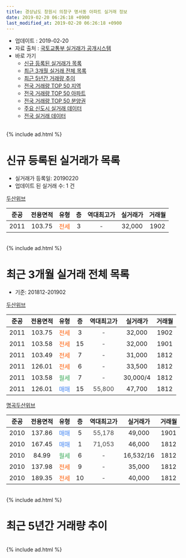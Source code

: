 ```yaml
---
title: 경상남도 창원시 의창구 명서동 아파트 실거래 정보
date: 2019-02-20 06:26:18 +0900
last_modified_at: 2019-02-20 06:26:18 +0900
---
```


* 업데이트 : 2019-02-20
* 자료 출처 : [국토교통부 실거래가 공개시스템](http://rt.molit.go.kr)
* 바로 가기
    * [신규 등록된 실거래가 목록](#신규-등록된-실거래가-목록)
    * [최근 3개월 실거래 전체 목록](#최근-3개월-실거래-전체-목록)
    * [최근 5년간 거래량 추이](#최근-5년간-거래량-추이)
    * [전국 거래량 TOP 50 지역](https://inasie.github.io/apt-trade-info/최근-3개월-전국에서-가장-거래가-많이-발생한-지역)
    * [전국 거래량 TOP 50 아파트](https://inasie.github.io/apt-trade-info/최근-3개월-전국에서-가장-거래가-많이-발생한-아파트)
    * [전국 거래량 TOP 50 분양권](https://inasie.github.io/apt-trade-info/최근-3개월-전국에서-가장-거래가-많이-발생한-분양권)
    * [주요 신도시 실거래 데이터](https://inasie.github.io/apt-trade-info/주요-신도시)
    * [전국 실거래 데이터](https://inasie.github.io/apt-trade-info/전국)
<br>
{% include ad.html %}
<br>

# 신규 등록된 실거래가 목록
* 실거래가 등록일: 20190220
* 업데이트 된 실거래 수: 1 건


[두산위브](https://search.naver.com/search.naver?query=%EA%B2%BD%EC%83%81%EB%82%A8%EB%8F%84+%EC%B0%BD%EC%9B%90%EC%8B%9C+%EC%9D%98%EC%B0%BD%EA%B5%AC+%EB%AA%85%EC%84%9C%EB%8F%99+%EB%91%90%EC%82%B0%EC%9C%84%EB%B8%8C)

|준공|전용면적|유형|층|역대최고가|실거래가|거래월|
|:---:|:---:|:---:|:---:|:---:|:---:|:---:|
|2011|103.75|<span style="color:#ff5a00">전세</span>|3|<span style="color:#444444">-</span>|32,000|1902|


<br>
{% include ad.html %}
<br>

# 최근 3개월 실거래 전체 목록
* 기준: 201812-201902


[두산위브](https://search.naver.com/search.naver?query=%EA%B2%BD%EC%83%81%EB%82%A8%EB%8F%84+%EC%B0%BD%EC%9B%90%EC%8B%9C+%EC%9D%98%EC%B0%BD%EA%B5%AC+%EB%AA%85%EC%84%9C%EB%8F%99+%EB%91%90%EC%82%B0%EC%9C%84%EB%B8%8C)

|준공|전용면적|유형|층|역대최고가|실거래가|거래월|
|:---:|:---:|:---:|:---:|:---:|:---:|:---:|
|2011|103.75|<span style="color:#ff5a00">전세</span>|3|<span style="color:#444444">-</span>|32,000|1902|
|2011|103.58|<span style="color:#ff5a00">전세</span>|15|<span style="color:#444444">-</span>|32,000|1901|
|2011|103.49|<span style="color:#ff5a00">전세</span>|7|<span style="color:#444444">-</span>|31,000|1812|
|2011|126.01|<span style="color:#ff5a00">전세</span>|6|<span style="color:#444444">-</span>|33,500|1812|
|2011|103.58|<span style="color:#34a853">월세</span>|7|<span style="color:#444444">-</span>|30,000/4|1812|
|2011|126.01|<span style="color:#4285f3">매매</span>|15|<span style="color:#444444">55,800</span>|47,700|1812|

[명곡두산위브](https://search.naver.com/search.naver?query=%EA%B2%BD%EC%83%81%EB%82%A8%EB%8F%84+%EC%B0%BD%EC%9B%90%EC%8B%9C+%EC%9D%98%EC%B0%BD%EA%B5%AC+%EB%AA%85%EC%84%9C%EB%8F%99+%EB%AA%85%EA%B3%A1%EB%91%90%EC%82%B0%EC%9C%84%EB%B8%8C)

|준공|전용면적|유형|층|역대최고가|실거래가|거래월|
|:---:|:---:|:---:|:---:|:---:|:---:|:---:|
|2010|137.86|<span style="color:#4285f3">매매</span>|5|<span style="color:#444444">55,178</span>|49,000|1901|
|2010|167.45|<span style="color:#4285f3">매매</span>|1|<span style="color:#444444">71,053</span>|46,000|1812|
|2010|84.99|<span style="color:#34a853">월세</span>|6|<span style="color:#444444">-</span>|16,532/16|1812|
|2010|137.98|<span style="color:#ff5a00">전세</span>|9|<span style="color:#444444">-</span>|35,000|1812|
|2010|189.35|<span style="color:#ff5a00">전세</span>|10|<span style="color:#444444">-</span>|40,000|1812|


<br>
{% include ad.html %}
<br>

# 최근 5년간 거래량 추이


<div style="width:100%;">
    <canvas id="deal_progress" height="200"></canvas>
</div>

<script>
new Chart(document.getElementById("deal_progress"), {
    type: 'line',
    data: {
        labels: ['201402','201403','201404','201405','201406','201407','201408','201409','201410','201411','201412','201501','201502','201503','201504','201505','201506','201507','201508','201509','201510','201511','201512','201601','201602','201603','201604','201605','201606','201607','201608','201609','201610','201611','201612','201701','201702','201703','201704','201705','201706','201707','201708','201709','201710','201711','201712','201801','201802','201803','201804','201805','201806','201807','201808','201809','201810','201811','201812','201901','201902'],
        datasets: [{
            label: '매매',
            pointRadius: 1,
            data: [4, 11, 9, 4, 0, 6, 6, 16, 9, 9, 8, 8, 4, 6, 4, 5, 9, 6, 6, 8, 19, 9, 3, 3, 2, 3, 1, 4, 0, 2, 2, 5, 6, 1, 3, 1, 2, 4, 1, 1, 1, 2, 0, 1, 1, 0, 1, 4, 0, 1, 3, 0, 1, 0, 0, 0, 2, 0, 2, 1, 0],
            borderColor: "rgba(255, 201, 14, 1)",
            backgroundColor: "rgba(255, 201, 14, 0.5)",
            fill: false,
            lineTension: 0
        },{
            label: '전월세',
            pointRadius: 1,
            data: [8, 10, 15, 12, 8, 8, 3, 8, 9, 7, 5, 5, 5, 8, 3, 6, 6, 2, 4, 6, 7, 7, 8, 12, 6, 14, 11, 2, 5, 3, 4, 3, 6, 1, 4, 4, 7, 6, 5, 4, 10, 2, 2, 2, 4, 8, 6, 12, 8, 7, 12, 7, 4, 7, 4, 3, 7, 4, 6, 1, 1],
            borderColor: "rgba(0, 141, 185, 1)",
            backgroundColor: "rgba(0, 141, 185, 0.5)",
            fill: false,
            lineTension: 0
        }
        ]
    },
    options: {
        responsive: true,
        title: {
            display: false
        },
        tooltips: {
            mode: 'index',
            intersect: false
        },
        hover: {
            mode: 'nearest',
            intersect: true
        },
        scales: {
            xAxes: [{
                display: true,
                scaleLabel: {
                    display: true,
                    labelString: '년/월'
                }
            }],
            yAxes: [{
                display: true,
                ticks: {
                    suggestedMin: 0,
                },
                scaleLabel: {
                    display: true,
                    labelString: '실거래 수'
                }
            }]
        }
    }
});

</script>


<br>
{% include ad.html %}
<br>

